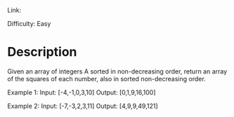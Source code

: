 Link: 

Difficulty: Easy

Description
==============================

Given an array of integers A sorted in non-decreasing order, return an array of the squares of each number, also in sorted non-decreasing order.
 
Example 1:
Input: [-4,-1,0,3,10]
Output: [0,1,9,16,100]

Example 2:
Input: [-7,-3,2,3,11]
Output: [4,9,9,49,121]
